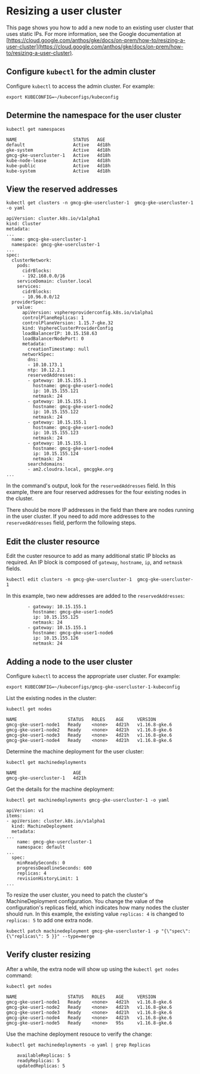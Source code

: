 # Resizing a user cluster

This page shows you how to add a new node to an existing user cluster that uses static IPs. For more information, see  the Google documentation at
[https://cloud.google.com/anthos/gke/docs/on-prem/how-to/resizing-a-user-cluster](https://cloud.google.com/anthos/gke/docs/on-prem/how-to/resizing-a-user-cluster).



## Configure `kubectl` for the admin cluster

Configure `kubectl` to access the admin cluster. For example:

```
export KUBECONFIG=~/kubeconfigs/kubeconfig
```

## Determine the namespace for the user cluster

```
kubectl get namespaces

NAME                     STATUS   AGE
default                  Active   4d18h
gke-system               Active   4d18h
gmcg-gke-usercluster-1   Active   4d18h
kube-node-lease          Active   4d18h
kube-public              Active   4d18h
kube-system              Active   4d18h
```


## View the reserved addresses

```
kubectl get clusters -n gmcg-gke-usercluster-1  gmcg-gke-usercluster-1 -o yaml

apiVersion: cluster.k8s.io/v1alpha1
kind: Cluster
metadata:
...
  name: gmcg-gke-usercluster-1
  namespace: gmcg-gke-usercluster-1
...
spec:
  clusterNetwork:
    pods:
      cidrBlocks:
      - 192.168.0.0/16
    serviceDomain: cluster.local
    services:
      cidrBlocks:
      - 10.96.0.0/12
  providerSpec:
    value:
      apiVersion: vsphereproviderconfig.k8s.io/v1alpha1
      controlPlaneReplicas: 1
      controlPlaneVersion: 1.15.7-gke.32
      kind: VsphereClusterProviderConfig
      loadBalancerIP: 10.15.158.63
      loadBalancerNodePort: 0
      metadata:
        creationTimestamp: null
      networkSpec:
        dns:
        - 10.10.173.1
        ntp: 10.12.2.1
        reservedAddresses:
        - gateway: 10.15.155.1
          hostname: gmcg-gke-user1-node1
          ip: 10.15.155.121
          netmask: 24
        - gateway: 10.15.155.1
          hostname: gmcg-gke-user1-node2
          ip: 10.15.155.122
          netmask: 24
        - gateway: 10.15.155.1
          hostname: gmcg-gke-user1-node3
          ip: 10.15.155.123
          netmask: 24
        - gateway: 10.15.155.1
          hostname: gmcg-gke-user1-node4
          ip: 10.15.155.124
          netmask: 24
        searchdomains:
        - am2.cloudra.local, gmcggke.org
...
```

In the command's output, look for the ``reservedAddresses`` field. In this example, there are four reserved addresses for the four existing nodes in the cluster.

There should be more IP addresses in the field than there are nodes running in the user cluster.
If you need to add more addresses to the `reservedAddresses` field, perform the following steps.

## Edit the cluster resource

 Edit the custer resource to add as many additional static IP blocks as required. An IP block is composed of
 `gateway`, `hostname`, `ip`, and `netmask` fields.

```
kubectl edit clusters -n gmcg-gke-usercluster-1  gmcg-gke-usercluster-1
```

In this example, two new addresses are added to the `reservedAddresses`:

```
        - gateway: 10.15.155.1
          hostname: gmcg-gke-user1-node5
          ip: 10.15.155.125
          netmask: 24
        - gateway: 10.15.155.1
          hostname: gmcg-gke-user1-node6
          ip: 10.15.155.126
          netmask: 24
```


## Adding a node to the user cluster

Configure `kubectl` to access the appropriate user cluster. For example:

```
export KUBECONFIG=~/kubeconfigs/gmcg-gke-usercluster-1-kubeconfig
```

List the existing nodes in the cluster:

```
kubectl get nodes

NAME                   STATUS   ROLES    AGE     VERSION
gmcg-gke-user1-node1   Ready    <none>   4d21h   v1.16.8-gke.6
gmcg-gke-user1-node2   Ready    <none>   4d21h   v1.16.8-gke.6
gmcg-gke-user1-node3   Ready    <none>   4d21h   v1.16.8-gke.6
gmcg-gke-user1-node4   Ready    <none>   4d21h   v1.16.8-gke.6
```

Determine the machine deployment for the user cluster:

```
kubectl get machinedeployments

NAME                     AGE
gmcg-gke-usercluster-1   4d21h
```

Get the details for the machine deployment:

```
kubectl get machinedeployments gmcg-gke-usercluster-1 -o yaml  

apiVersion: v1
items:
- apiVersion: cluster.k8s.io/v1alpha1
  kind: MachineDeployment
  metadata:
...
    name: gmcg-gke-usercluster-1
    namespace: default
...
  spec:
    minReadySeconds: 0
    progressDeadlineSeconds: 600
    replicas: 4
    revisionHistoryLimit: 1
...
```

To resize the user cluster, you need to patch the cluster's MachineDeployment configuration. You change the value of the 
configuration's replicas field, which indicates how many nodes the cluster should run. In this example, the existing 
value `replicas: 4` is changed to `replicas: 5` to add one extra node.


```
kubectl patch machinedeployment gmcg-gke-usercluster-1 -p "{\"spec\": {\"replicas\": 5 }}" --type=merge
```

## Verify cluster resizing

After a while, the extra node will show up using the `kubectl get nodes` command:

```
kubectl get nodes

NAME                   STATUS   ROLES    AGE     VERSION
gmcg-gke-user1-node1   Ready    <none>   4d21h   v1.16.8-gke.6
gmcg-gke-user1-node2   Ready    <none>   4d21h   v1.16.8-gke.6
gmcg-gke-user1-node3   Ready    <none>   4d21h   v1.16.8-gke.6
gmcg-gke-user1-node4   Ready    <none>   4d21h   v1.16.8-gke.6
gmcg-gke-user1-node5   Ready    <none>   95s     v1.16.8-gke.6
```

Use the machine deployment resouce to verify the change:

```
kubectl get machinedeployments -o yaml | grep Replicas

    availableReplicas: 5
    readyReplicas: 5
    updatedReplicas: 5
```
